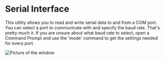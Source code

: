 # Serial Interface

This utility allows you to read and write serial data to and from a COM port. You can select a port to communicate with and specify the baud rate. That's pretty much it.
If you are unsure about what baud rate to select, open a Command Prompt and use the 'mode' command to get the settings needed for every port.

![Picture of the window](https://raw.githubusercontent.com/floathandthing/SerialInterface/master/MainUI.PNG "Picture of the window")
